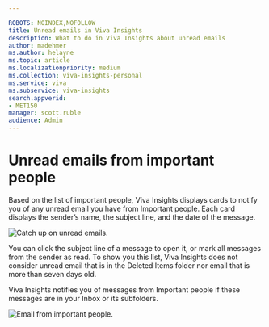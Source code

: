 ```yaml
---

ROBOTS: NOINDEX,NOFOLLOW
title: Unread emails in Viva Insights
description: What to do in Viva Insights about unread emails
author: madehmer
ms.author: helayne
ms.topic: article
ms.localizationpriority: medium 
ms.collection: viva-insights-personal 
ms.service: viva 
ms.subservice: viva-insights 
search.appverid: 
- MET150 
manager: scott.ruble
audience: Admin
---
```


# Unread emails from important people

Based on the list of important people, Viva Insights displays cards to notify you of any unread email you have from Important people. Each card displays the sender’s name, the subject line, and the date of the message.

![Catch up on unread emails.](../../../Images/mya/use/Catch-up-on.png)

You can click the subject line of a message to open it, or mark all messages from the sender as read. To show you this list, Viva Insights does not consider unread email that is in the Deleted Items folder nor email that is more than seven days old.

Viva Insights notifies you of messages from Important people if these messages are in your Inbox or its subfolders.

![Email from important people.](../../../Images/mya/use/Email-from-important-people.png)